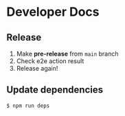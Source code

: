 # Developer Docs

## Release

1. Make **pre-release** from `main` branch
2. Check e2e action result
3. Release again!

## Update dependencies

```
$ npm run deps
```
